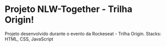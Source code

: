 # Projeto NLW-Together - Trilha Origin!

Projeto desenvolvido durante o evento da Rockeseat - Trilha Origin. 
Stacks: HTML, CSS, JavaScript
